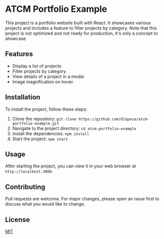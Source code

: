 # ATCM Portfolio Example

This project is a portfolio website built with React. It showcases various projects and includes a feature to filter projects by category. Note that this project is not optimized and not ready for production, it's only a concept to showcase

## Features

- Display a list of projects
- Filter projects by category
- View details of a project in a modal
- Image magnification on hover

## Installation

To install the project, follow these steps:

1. Clone the repository: `git clone https://github.com/dlopesa/atcm-portfolio-example.git`
2. Navigate to the project directory: `cd atcm-portfolio-example`
3. Install the dependencies: `npm install`
4. Start the project: `npm start`

## Usage

After starting the project, you can view it in your web browser at `http://localhost:3000`.

## Contributing

Pull requests are welcome. For major changes, please open an issue first to discuss what you would like to change.

## License

[MIT](https://choosealicense.com/licenses/mit/)
